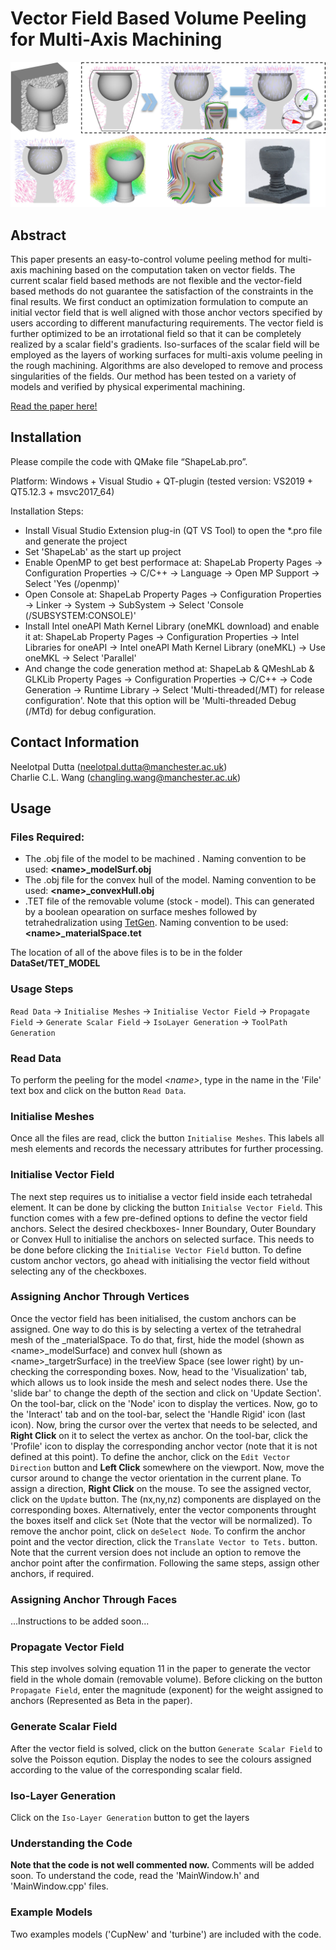 # Vector Field Based Volume Peeling for Multi-Axis Machining

![Pipeline of the method](./Images/pipeline.jpg)

## Abstract
This paper presents an easy-to-control volume peeling method for multi-axis machining based on the computation taken on vector fields. The current scalar field based methods are not flexible and the vector-field based methods do not guarantee the satisfaction of the constraints in the final results. We first conduct an optimization formulation to compute an initial vector field that is well aligned with those anchor vectors specified by users according to different manufacturing requirements. The vector field is further optimized to be an irrotational field so that it can be completely realized by a scalar field's gradients. Iso-surfaces of the scalar field will be employed as the layers of working surfaces for multi-axis volume peeling in the rough machining. Algorithms are also developed to remove and process singularities of the fields. Our method has been tested on a variety of models and verified by physical experimental machining. 

[Read the paper here!](https://arxiv.org/pdf/2308.00472.pdf)

## Installation
Please compile the code with QMake file “ShapeLab.pro”.

Platform: Windows + Visual Studio + QT-plugin (tested version: VS2019 + QT5.12.3 + msvc2017_64)

Installation Steps:
- Install Visual Studio Extension plug-in (QT VS Tool) to open the *.pro file and generate the project
- Set 'ShapeLab' as the start up project
- Enable OpenMP to get best performace at: ShapeLab Property Pages -> Configuration Properties -> C/C++ -> Language -> Open MP Support -> Select 'Yes (/openmp)'
- Open Console at: ShapeLab Property Pages -> Configuration Properties -> Linker -> System -> SubSystem -> Select 'Console (/SUBSYSTEM:CONSOLE)'
- Install Intel oneAPI Math Kernel Library (oneMKL download) and enable it at: ShapeLab Property Pages -> Configuration Properties -> Intel Libraries for oneAPI -> Intel oneAPI Math Kernel Library (oneMKL) -> Use oneMKL -> Select 'Parallel'
- And change the code generation method at: ShapeLab & QMeshLab & GLKLib Property Pages -> Configuration Properties -> C/C++ -> Code Generation -> Runtime Library -> Select 'Multi-threaded(/MT) for release configuration'. Note that this option will be 'Multi-threaded Debug (/MTd) for debug configuration.

## Contact Information
Neelotpal Dutta ([neelotpal.dutta@manchester.ac.uk](mailto:neelotpal.dutta@manchester.ac.uk))\
Charlie C.L. Wang ([changling.wang@manchester.ac.uk](mailto:changling.wang@manchester.ac.uk))

## Usage
### Files Required:
  - The .obj file of the model to be machined . Naming convention to be used: **\<name\>_modelSurf.obj**
  - The .obj file for the convex hull of the model. Naming convention to be used: **\<name\>_convexHull.obj**
  - .TET file of the removable volume (stock - model). This can generated by a boolean opearation on surface meshes followed by tetrahedralization using [TetGen](https://wias-berlin.de/software/index.jsp?id=TetGen&lang=1). Naming convention to be used: **\<name\>_materialSpace.tet**

  The location of all of the above files is to be in the folder **DataSet/TET_MODEL**

### Usage Steps
`Read Data` -> `Initialise Meshes` -> `Initialise Vector Field` -> `Propagate Field` -> `Generate Scalar Field` -> `IsoLayer Generation` -> `ToolPath Generation`

### Read Data
To perform the peeling for the model *\<name\>*, type in the name in the 'File' text box and click on the button `Read Data`.

### Initialise Meshes
Once all the files are read, click the button `Initialise Meshes`. This labels all mesh elements and records the necessary attributes for further processing.


### Initialise Vector Field
The next step requires us to initialise a vector field inside each tetrahedal element. It can be done by clicking the button `Initialse Vector Field`. This function comes with a few pre-defined options to define the vector field anchors. Select the desired checkboxes- Inner Boundary, Outer Boundary
or Convex Hull to initialise the anchors on selected surface. This needs to be done before clicking the `Initialise Vector Field` button. To define custom anchor vectors, go ahead with initialising the vector field without selecting any of the checkboxes.

### Assigning Anchor Through Vertices
Once the vector field has been initialised, the custom anchors can be assigned. One way to do this is by selecting a vertex of the tetrahedral mesh of the <name>_materialSpace. To do that, first, hide the model (shown as \<name\>_modelSurface) and convex hull (shown as \<name\>_targetrSurface) in the treeView Space (see lower right) by un-checking the corresponding boxes. Now, head to the 'Visualization' tab, which allows us to look inside the mesh and select nodes there. Use the 'slide bar' to change the depth of the section and click on 'Update Section'. On the tool-bar, click on the 'Node' icon to display the vertices.  Now, go to the 'Interact' tab and on the tool-bar, select the 'Handle Rigid' icon (last icon). Now, bring the cursor over the vertex that needs to be selected, and **Right Click** on it to select the vertex as anchor. On  the tool-bar, click the 'Profile' icon to display the corresponding anchor vector (note that it is not defined at this point). To define the anchor, click on the `Edit Vector Direction` button and **Left Click** somewhere on the viewport. Now, move the cursor around to change the vector orientation in the current plane. To assign a direction, **Right Click** on the mouse. To see the assigned vector, click on the `Update` button. The (nx,ny,nz) components are displayed on the corresponding boxes. Alternatively, enter the vector components throught the boxes itself and click `Set` (Note that the vector will be normalized). To remove the anchor point, click on `deSelect Node`. To confirm the anchor point and the vector direction, click the `Translate Vector to Tets.` button. Note that the current version does not include an option to remove the anchor point after the confirmation. Following the same steps, assign other anchors, if required.

### Assigning Anchor Through Faces
 ...Instructions to be added soon...

### Propagate Vector Field
This step involves solving equation 11 in the paper to generate the vector field in the whole domain (removable volume). Before clicking on the button `Propagate Field`, enter the magnitude (exponent) for the weight assigned to anchors (Represented as Beta in the paper).

### Generate Scalar Field
After the vector field is solved, click on the button `Generate Scalar Field` to solve the Poisson eqution. Display the nodes to see the colours assigned according to the value of the corresponding scalar field.

### Iso-Layer Generation
Click on the `Iso-Layer Generation` button to get the layers

### Understanding the Code
**Note that the code is not well commented now.** Comments will be added soon. To understand the code, read the 'MainWindow.h' and 'MainWindow.cpp' files.

### Example Models
Two examples models ('CupNew' and 'turbine') are included with the code.
 
